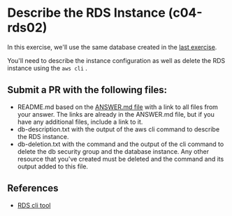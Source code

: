 # Describe the RDS Instance (c04-rds02)

In this exercise, we'll use the same database created in the [last exercise](../c04/rds01).

You'll need to describe the instance configuration as well as delete the RDS instance using the `aws cli` . 

## Submit a PR with the following files:
- README.md based on the [ANSWER.md file](ANSWER.md) with a link to all files from your answer. The links are already in the ANSWER.md file, but if you have any additional files, include a link to it.
- db-description.txt with the output of the aws cli command to describe the RDS instance.
- db-deletion.txt with the command and the output of the cli command to delete the db security group and the database instance. Any other resource that you've created must be deleted and the command and its output added to this file.


## References
- [RDS cli tool](https://docs.aws.amazon.com/cli/latest/reference/rds/index.html#cli-aws-rds)
